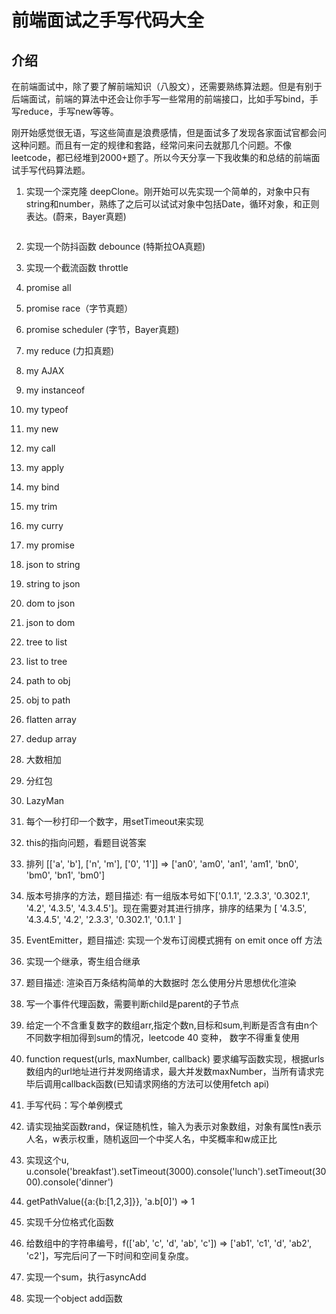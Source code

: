 # 前端面试之手写代码大全

## 介绍

在前端面试中，除了要了解前端知识（八股文），还需要熟练算法题。但是有别于后端面试，前端的算法中还会让你手写一些常用的前端接口，比如手写bind，手写reduce，手写new等等。

刚开始感觉很无语，写这些简直是浪费感情，但是面试多了发现各家面试官都会问这种问题。而且有一定的规律和套路，经常问来问去就那几个问题。不像leetcode，都已经堆到2000+题了。所以今天分享一下我收集的和总结的前端面试手写代码算法题。

1. 实现一个深克隆 deepClone。刚开始可以先实现一个简单的，对象中只有string和number，熟练了之后可以试试对象中包括Date，循环对象，和正则表达。(蔚来，Bayer真题)

```

```

2. 实现一个防抖函数 debounce (特斯拉OA真题)

3. 实现一个截流函数 throttle

4. promise all

5. promise race（字节真题）

6. promise scheduler (字节，Bayer真题)

7. my reduce (力扣真题)

8. my AJAX 

9. my instanceof

10. my typeof

11. my new

12. my call

13. my apply

14. my bind

15. my trim

16. my curry

17. my promise

18. json to string

19. string to json

20. dom to json

21. json to dom

22. tree to list

23. list to tree

24. path to obj

25. obj to path

26. flatten array

27. dedup array

28. 大数相加

29. 分红包

30. LazyMan

31. 每个一秒打印一个数字，用setTimeout来实现

32. this的指向问题，看题目说答案

33. 排列 [['a', 'b'], ['n', 'm'], ['0', '1']] => ['an0', 'am0', 'an1', 'am1', 'bn0', 'bm0', 'bn1', 'bm0']

34. 版本号排序的方法，题目描述: 有一组版本号如下['0.1.1', '2.3.3', '0.302.1', '4.2', '4.3.5', '4.3.4.5']。现在需要对其进行排序，排序的结果为 [ '4.3.5', '4.3.4.5', '4.2', '2.3.3', '0.302.1', '0.1.1' ]

35. EventEmitter，题目描述: 实现一个发布订阅模式拥有 on emit once off 方法

36. 实现一个继承，寄生组合继承

37. 题目描述: 渲染百万条结构简单的大数据时 怎么使用分片思想优化渲染

38. 写一个事件代理函数，需要判断child是parent的子节点

39. 给定一个不含重复数字的数组arr,指定个数n,目标和sum,判断是否含有由n个不同数字相加得到sum的情况，leetcode 40 变种， 数字不得重复使用

40. function request(urls, maxNumber, callback) 要求编写函数实现，根据urls数组内的url地址进行并发网络请求，最大并发数maxNumber，当所有请求完毕后调用callback函数(已知请求网络的方法可以使用fetch api)

41. 手写代码：写个单例模式

42. 请实现抽奖函数rand，保证随机性，输入为表示对象数组，对象有属性n表示人名，w表示权重，随机返回一个中奖人名，中奖概率和w成正比

43. 实现这个u, u.console('breakfast').setTimeout(3000).console('lunch').setTimeout(3000).console('dinner')

44. getPathValue({a:{b:[1,2,3]}}, 'a.b[0]') => 1

45. 实现千分位格式化函数

46. 给数组中的字符串编号，f(['ab', 'c', 'd', 'ab', 'c']) => ['ab1', 'c1', 'd', 'ab2', 'c2']，写完后问了一下时间和空间复杂度。

47. 实现一个sum，执行asyncAdd

48. 实现一个object add函数

